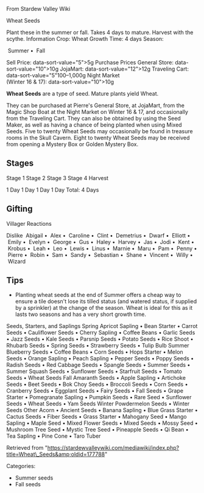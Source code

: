 From Stardew Valley Wiki

Wheat Seeds

Plant these in the summer or fall. Takes 4 days to mature. Harvest with the scythe. Information Crop: Wheat Growth Time: 4 days Season:

 Summer •  Fall

Sell Price: data-sort-value="5"&gt;5g Purchase Prices General Store: data-sort-value="10"&gt;10g JojaMart: data-sort-value="12"&gt;12g Traveling Cart: data-sort-value="5"100–1,000g Night Market  
(Winter 16 &amp; 17): data-sort-value="10"&gt;10g

**Wheat Seeds** are a type of seed. Mature plants yield Wheat.

They can be purchased at Pierre's General Store, at JojaMart, from the Magic Shop Boat at the Night Market on Winter 16 &amp; 17, and occasionally from the Traveling Cart. They can also be obtained by using the Seed Maker, as well as having a chance of being planted when using Mixed Seeds. Five to twenty Wheat Seeds may occasionally be found in treasure rooms in the Skull Cavern. Eight to twenty Wheat Seeds may be received from opening a Mystery Box or Golden Mystery Box.

## Stages

Stage 1 Stage 2 Stage 3 Stage 4 Harvest

1 Day 1 Day 1 Day 1 Day Total: 4 Days

## Gifting

Villager Reactions

Dislike  Abigail •  Alex •  Caroline •  Clint •  Demetrius •  Dwarf •  Elliott •  Emily •  Evelyn •  George •  Gus •  Haley •  Harvey •  Jas •  Jodi •  Kent •  Krobus •  Leah •  Leo •  Lewis •  Linus •  Marnie •  Maru •  Pam •  Penny •  Pierre •  Robin •  Sam •  Sandy •  Sebastian •  Shane •  Vincent •  Willy •  Wizard

## Tips

- Planting wheat seeds at the end of Summer offers a cheap way to ensure a tile doesn't lose its tilled status (and watered status, if supplied by a sprinkler) at the change of the season. Wheat is ideal for this as it lasts two seasons and has a very short growth time.

Seeds, Starters, and Saplings Spring Apricot Sapling • Bean Starter • Carrot Seeds • Cauliflower Seeds • Cherry Sapling • Coffee Beans • Garlic Seeds • Jazz Seeds • Kale Seeds • Parsnip Seeds • Potato Seeds • Rice Shoot • Rhubarb Seeds • Spring Seeds • Strawberry Seeds • Tulip Bulb Summer Blueberry Seeds • Coffee Beans • Corn Seeds • Hops Starter • Melon Seeds • Orange Sapling • Peach Sapling • Pepper Seeds • Poppy Seeds • Radish Seeds • Red Cabbage Seeds • Spangle Seeds • Summer Seeds • Summer Squash Seeds • Sunflower Seeds • Starfruit Seeds • Tomato Seeds • Wheat Seeds Fall Amaranth Seeds • Apple Sapling • Artichoke Seeds • Beet Seeds • Bok Choy Seeds • Broccoli Seeds • Corn Seeds • Cranberry Seeds • Eggplant Seeds • Fairy Seeds • Fall Seeds • Grape Starter • Pomegranate Sapling • Pumpkin Seeds • Rare Seed • Sunflower Seeds • Wheat Seeds • Yam Seeds Winter Powdermelon Seeds • Winter Seeds Other Acorn • Ancient Seeds • Banana Sapling • Blue Grass Starter • Cactus Seeds • Fiber Seeds • Grass Starter • Mahogany Seed • Mango Sapling • Maple Seed • Mixed Flower Seeds • Mixed Seeds • Mossy Seed • Mushroom Tree Seed • Mystic Tree Seed • Pineapple Seeds • Qi Bean • Tea Sapling • Pine Cone • Taro Tuber

Retrieved from "https://stardewvalleywiki.com/mediawiki/index.php?title=Wheat\_Seeds&amp;oldid=177788"

Categories:

- Summer seeds
- Fall seeds